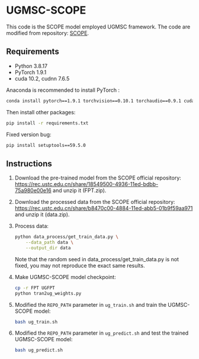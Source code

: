 # UGMSC-SCOPE

This code is the SCOPE model employed UGMSC framework. The code are modified from repository: [SCOPE](https://github.com/jiahaozhenbang/SCOPE).

## Requirements

- Python 3.8.17
- PyTorch 1.9.1
- cuda 10.2, cudnn 7.6.5

Anaconda is recommended to install PyTorch  :

```bash
conda install pytorch==1.9.1 torchvision==0.10.1 torchaudio==0.9.1 cudatoolkit=10.2 -c pytorch
```

Then install other packages:

```bash
pip install -r requirements.txt
```

Fixed version bug:

```bash
pip install setuptools==59.5.0
```

## Instructions

1. Download the pre-trained model from the SCOPE official repository: https://rec.ustc.edu.cn/share/18549500-4936-11ed-bdbb-75a980e00e16 and unzip it (FPT.zip).

2. Download the processed data from the SCOPE official repository: https://rec.ustc.edu.cn/share/b8470c00-4884-11ed-abb5-01b9f59aa971 and unzip it (data.zip).

3. Process data:

   ```bash
   python data_process/get_train_data.py \
       --data_path data \
       --output_dir data
   ```

   Note that the random seed in data_process/get_train_data.py is not fixed, you may not reproduce the exact same results.

4. Make UGMSC-SCOPE model checkpoint:

   ```bash
   cp -r FPT UGFPT
   python tran2ug_weights.py
   ```

5. Modified the `REPO_PATH` parameter in `ug_train.sh` and train the UGMSC-SCOPE model:

   ```bash
   bash ug_train.sh
   ```

6. Modified the `REPO_PATH` parameter in `ug_predict.sh`  and test the trained UGMSC-SCOPE model:

   ```bash
   bash ug_predict.sh
   ```


